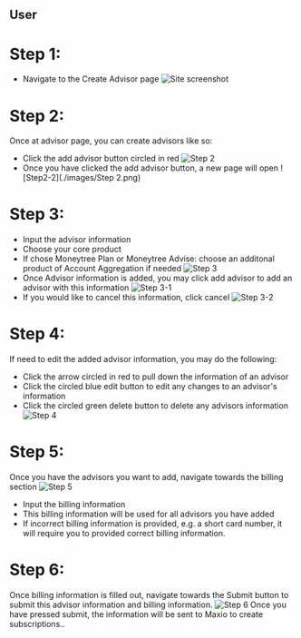 ## User
# Step 1:
- Navigate to the Create Advisor page
![Site screenshot](./images/default-bulk-signup-frontend.png)

# Step 2:
Once at advisor page, you can create advisors like so:
- Click the add advisor button circled in red
![Step 2](./images/Step2-2-edit.png)
- Once you have clicked the add advisor button, a new page will open
![Step2-2](./images/Step 2.png)
# Step 3:
- Input the advisor information
- Choose your core product
- If chose Moneytree Plan or Moneytree Advise: choose an additonal product of Account Aggregation if needed
![Step 3](./images/Step3-core.png)
- Once Advisor information is added, you may click add advisor to add an advisor with this information
![Step 3-1](./images/step3-add.png)
- If you would like to cancel this information, click cancel
![Step 3-2](./images/Step3.png)
# Step 4:
If need to edit the added advisor information, you may do the following:
- Click the arrow circled in red to pull down the information of an advisor
- Click the circled blue edit button to edit any changes to an advisor's information
- Click the circled green delete button to delete any advisors information
![Step 4](./images/step3-1-1.png)
# Step 5:
Once you have the advisors you want to add, navigate towards the billing section
![Step 5](./images/step4.png)
- Input the billing information
- This billing information will be used for all advisors you have added
- If incorrect billing information is provided, e.g. a short card number, it will require you to provided correct billing information.
# Step 6:
Once billing information is filled out, navigate towards the Submit button to submit this advisor information and billing information.
![Step 6](./images/step5Actual-edit.png)
Once you have pressed submit, the information will be sent to Maxio to create subscriptions..
